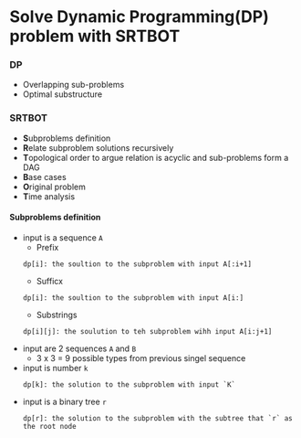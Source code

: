 # Solve Dynamic Programming(DP) problem with SRTBOT

### DP

- Overlapping sub-problems
- Optimal substructure

### SRTBOT

- **S**ubproblems definition
- **R**elate subproblem solutions recursively
- **T**opological order to argue relation is acyclic and sub-problems form a DAG
- **B**ase cases
- **O**riginal problem
- **T**ime analysis


#### Subproblems definition

- input is a sequence `A`
  - Prefix
  ```
  dp[i]: the soultion to the subproblem with input A[:i+1]
  ```
  - Sufficx
  ```
  dp[i]: the soultion to the subproblem with input A[i:]
  ```
  - Substrings
  ```
  dp[i][j]: the soulution to teh subproblem wihh input A[i:j+1]
  ```
- input are 2 sequences `A` and `B`
  - 3 x 3 = 9 possible types from previous singel sequence
- input is number `k`
  ```
  dp[k]: the solution to the subproblem with input `K`
  ```
- input is a binary tree `r`
  ```
  dp[r]: the solution to the subproblem with the subtree that `r` as the root node
  ```

